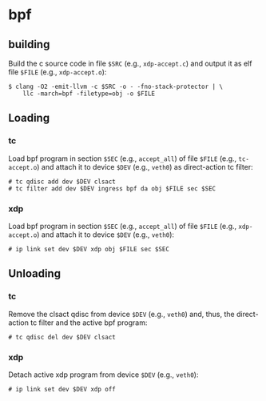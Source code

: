 # bpf

## building

Build the c source code in file `$SRC` (e.g., `xdp-accept.c`) and output it as
elf file `$FILE` (e.g., `xdp-accept.o`):

```console
$ clang -O2 -emit-llvm -c $SRC -o - -fno-stack-protector | \
	llc -march=bpf -filetype=obj -o $FILE
```

## Loading

### tc

Load bpf program in section `$SEC` (e.g., `accept_all`) of file `$FILE` (e.g.,
`tc-accept.o`) and attach it to device `$DEV` (e.g., `veth0`) as direct-action
tc filter:

```console
# tc qdisc add dev $DEV clsact
# tc filter add dev $DEV ingress bpf da obj $FILE sec $SEC
```

### xdp

Load bpf program in section `$SEC` (e.g., `accept_all`) of file `$FILE` (e.g.,
`xdp-accept.o`) and attach it to device `$DEV` (e.g., `veth0`):

```console
# ip link set dev $DEV xdp obj $FILE sec $SEC
```

## Unloading

### tc

Remove the clsact qdisc from device `$DEV` (e.g., `veth0`) and, thus, the
direct-action tc filter and the active bpf program:

```console
# tc qdisc del dev $DEV clsact
```

### xdp

Detach active xdp program from device `$DEV` (e.g., `veth0`):

```console
# ip link set dev $DEV xdp off
```
